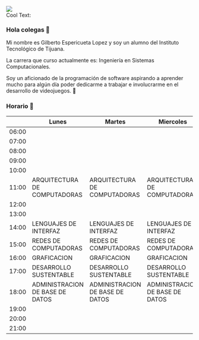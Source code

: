![](https://images.cooltext.com/5548434.png)
<br>
<a href="http://cooltext.com" target="_top"><img src="https://cooltext.com/images/ct_pixel.gif" width="70" height="15" alt="Cool Text: Logo and Graphics Generator" border="0" /></a>


### Hola colegas 👋

Mi nombre es Gilberto Espericueta Lopez y soy un alumno del Instituto Tecnológico de Tijuana.

La carrera que curso actualmente es: Ingeniería en Sistemas Computacionales.

Soy un aficionado de la programación de software aspirando a aprender mucho para algún día poder
dedicarme a trabajar e involucrarme en el desarrollo de videojuegos. 👾
 
 ### Horario 📅

|       | Lunes                           | Martes                          | Miercoles                       | Jueves                          | Viernes                         |
|-------|---------------------------------|---------------------------------|---------------------------------|---------------------------------|---------------------------------|
| 06:00 |                                 |                                 |                                 |                                 |                                 |
| 07:00 |                                 |                                 |                                 |                                 |                                 |
| 08:00 |                                 |                                 |                                 |                                 |                                 |
| 09:00 |                                 |                                 |                                 |                                 |                                 |
| 10:00 |                                 |                                 |                                 |                                 |                                 |
| 11:00 |   ARQUITECTURA DE COMPUTADORAS  |   ARQUITECTURA DE COMPUTADORAS  |   ARQUITECTURA DE COMPUTADORAS  |   ARQUITECTURA DE COMPUTADORAS  |   ARQUITECTURA DE COMPUTADORAS  |
| 12:00 |                                 |                                 |                                 |                                 |                                 |
| 13:00 |                                 |                                 |                                 |                                 |                                 |
| 14:00 |      LENGUAJES DE INTERFAZ      |      LENGUAJES DE INTERFAZ      |      LENGUAJES DE INTERFAZ      |      LENGUAJES DE INTERFAZ      |                                 |
| 15:00 |      REDES DE COMPUTADORAS      |      REDES DE COMPUTADORAS      |      REDES DE COMPUTADORAS      |      REDES DE COMPUTADORAS      |      REDES DE COMPUTADORAS      |
| 16:00 |           GRAFICACION           |           GRAFICACION           |           GRAFICACION           |           GRAFICACION           |                                 |
| 17:00 |      DESARROLLO SUSTENTABLE     |      DESARROLLO SUSTENTABLE     |      DESARROLLO SUSTENTABLE     |      DESARROLLO SUSTENTABLE     |      DESARROLLO SUSTENTABLE     |
| 18:00 | ADMINISTRACION DE BASE DE DATOS | ADMINISTRACION DE BASE DE DATOS | ADMINISTRACION DE BASE DE DATOS | ADMINISTRACION DE BASE DE DATOS | ADMINISTRACION DE BASE DE DATOS |
| 19:00 |                                 |                                 |                                 |                                 |                                 |
| 20:00 |                                 |                                 |                                 |                                 |                                 |
| 21:00 |                                 |                                 |                                 |                                 |                                 |
